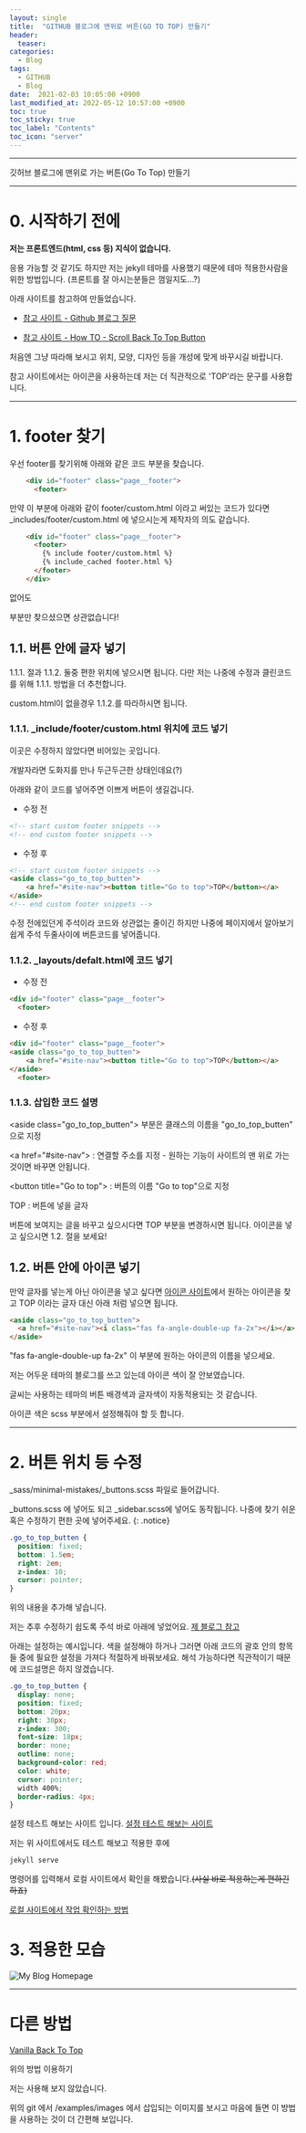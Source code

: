 ```yaml
---
layout: single
title:  "GITHUB 블로그에 맨위로 버튼(GO TO TOP) 만들기"
header:
  teaser:
categories: 
  - Blog
tags:
  - GITHUB
  - Blog
date:  2021-02-03 10:05:00 +0900
last_modified_at: 2022-05-12 10:57:00 +0900
toc: true
toc_sticky: true
toc_label: "Contents"
toc_icon: "server"
---
```

---

깃허브 블로그에 맨위로 가는 버튼(Go To Top) 만들기

---

# 0. 시작하기 전에

**저는 프론트엔드(html, css 등) 지식이 없습니다.**

응용 가능할 것 같기도 하지만 저는 jekyll 테마를 사용했기 때문에 테마 적용한사람을 위한 방법입니다. (프론트를 잘 아시는분들은 껌일지도...?)

아래 사이트를 참고하여 만들었습니다.

- [참고 사이트 - Github 블로그 질문](https://github.com/mmistakes/minimal-mistakes/issues/1731)

- [참고 사이트 - How TO - Scroll Back To Top Button](https://www.w3schools.com/howto/howto_js_scroll_to_top.asp)

처음엔 그냥 따라해 보시고 위치, 모양, 디자인 등을 개성에 맞게 바꾸시길 바랍니다.

참고 사이트에서는 아이콘을 사용하는데 저는 더 직관적으로 'TOP'라는 문구를 사용합니다.

---

# 1. footer 찾기

우선 footer를 찾기위해 아래와 같은 코드 부분을 찾습니다.

```html
    <div id="footer" class="page__footer">
      <footer>
```

만약 이 부분에 아래와 같이 footer/custom.html 이라고 써있는 코드가 있다면 _includes/footer/custom.html 에 넣으시는게 제작자의 의도 같습니다.

```html
    <div id="footer" class="page__footer">
      <footer>
        {% include footer/custom.html %} 
        {% include_cached footer.html %}
      </footer>
    </div>
```

없어도 <footer> 부분만 찾으셨으면 상관없습니다! 

## 1.1. 버튼 안에 글자 넣기

1.1.1. 절과 1.1.2. 둘중 편한 위치에 넣으시면 됩니다. 다만 저는 나중에 수정과 클린코드를 위해 1.1.1. 방법을 더 추천합니다.

custom.html이 없을경우 1.1.2.를 따라하시면 됩니다.

### 1.1.1. _include/footer/custom.html 위치에 코드 넣기

이곳은 수정하지 않았다면 비어있는 곳입니다.

개발자라면 도화지를 만나 두근두근한 상태인데요(?)

아래와 같이 코드를 넣어주면 이쁘게 버튼이 생길겁니다.

* 수정 전
```html
<!-- start custom footer snippets -->
<!-- end custom footer snippets -->
```

* 수정 후
```html
<!-- start custom footer snippets -->
<aside class="go_to_top_butten">
    <a href="#site-nav"><button title="Go to top">TOP</button></a>
</aside>
<!-- end custom footer snippets -->
```

수정 전에있던게 주석이라 코드와 상관없는 줄이긴 하지만 나중에 페이지에서 알아보기 쉽게 주석 두줄사이에 버튼코드를 넣어줍니다.

### 1.1.2. _layouts/defalt.html에 코드 넣기

* 수정 전
```html
<div id="footer" class="page__footer">
  <footer>
```

* 수정 후
```html
<div id="footer" class="page__footer">
<aside class="go_to_top_butten">
    <a href="#site-nav"><button title="Go to top">TOP</button></a>
</aside>
  <footer>
```

### 1.1.3. 삽입한 코드 설명

\<aside class="go_to_top_butten"\> 부분은 클래스의 이름을 "go_to_top_butten" 으로 지정

\<a href="#site-nav"\> : 연결할 주소를 지정 - 원하는 기능이 사이트의 맨 위로 가는 것이면 바꾸면 안됩니다.

\<button title="Go to top"\> : 버튼의 이름 "Go to top"으로 지정

TOP : 버튼에 넣을 글자

버튼에 보여지는 글을 바꾸고 싶으시다면 TOP 부분을 변경하시면 됩니다. 아이콘을 넣고 싶으시면 1.2. 절을 보세요!

## 1.2. 버튼 안에 아이콘 넣기

만약 글자를 넣는게 아닌 아이콘을 넣고 싶다면 [아이콘 사이트](https://fontawesome.com/)에서 원하는 아이콘을 찾고 TOP 이라는 글자 대신 아래 처럼 넣으면 됩니다.

```html
<aside class="go_to_top_butten">
  <a href="#site-nav"><i class="fas fa-angle-double-up fa-2x"></i></a>
</aside>
```
"fas fa-angle-double-up fa-2x" 이 부분에 원하는 아이콘의 이름을 넣으세요.

저는 어두운 테마의 블로그를 쓰고 있는데 아이콘 색이 잘 안보였습니다.

글씨는 사용하는 테마의 버튼 배경색과 글자색이 자동적용되는 것 같습니다.

아이콘 색은 scss 부분에서 설정해줘야 할 듯 합니다.

---

# 2. 버튼 위치 등 수정

_sass/minimal-mistakes/_buttons.scss 파일로 들어갑니다.

_buttons.scss 에 넣어도 되고  _sidebar.scss에 넣어도 동작됩니다. 나중에 찾기 쉬운 혹은 수정하기 편한 곳에 넣어주세요.
{: .notice}

```scss
.go_to_top_butten {
  position: fixed;
  bottom: 1.5em;
  right: 2em;
  z-index: 10;
  cursor: pointer;
}
```

위의 내용을 추가해 넣습니다.

저는 추후 수정하기 쉽도록 주석 바로 아래에 넣었어요. [제 블로그 참고](https://github.com/jungeu1509/jungeu1509.github.io/blob/main/_sass/minimal-mistakes/_buttons.scss)

아래는 설정하는 예시입니다. 색을 설정해야 하거나 그러면 아래 코드의 괄호 안의 항목들 중에 필요한 설정을 가져다 적절하게 바꿔보세요. 해석 가능하다면 직관적이기 때문에 코드설명은 하지 않겠습니다.

```scss
.go_to_top_butten {
  display: none;
  position: fixed;
  bottom: 20px;
  right: 30px;
  z-index: 300;
  font-size: 18px;
  border: none;
  outline: none;
  background-color: red;
  color: white;
  cursor: pointer;
  width 400%;
  border-radius: 4px;
}
```

설정 테스트 해보는 사이트 입니다. [설정 테스트 해보는 사이트](https://www.w3schools.com/howto/tryit.asp?filename=tryhow_js_scroll_to_top)

저는 위 사이트에서도 테스트 해보고 적용한 후에

```bash
jekyll serve
```

명령어를 입력해서 로컬 사이트에서 확인을 해봤습니다.~~(사실 바로 적용하는게 편하긴 하죠)~~

[로컬 사이트에서 작업 확인하는 방법](https://jamiekang.github.io/2017/04/28/working-jekyll-locally/)

# 3. 적용한 모습

![My Blog Homepage](/assets/images/posts/Blog/Go_To_Top/01_my_blog_homepage.png)

---

# 다른 방법

[Vanilla Back To Top](https://github.com/vfeskov/vanilla-back-to-top)

위의 방법 이용하기

저는 사용해 보지 않았습니다.

위의 git 에서 /examples/images 에서 삽입되는 이미지를 보시고 마음에 들면 이 방법을 사용하는 것이 더 간편해 보입니다.
